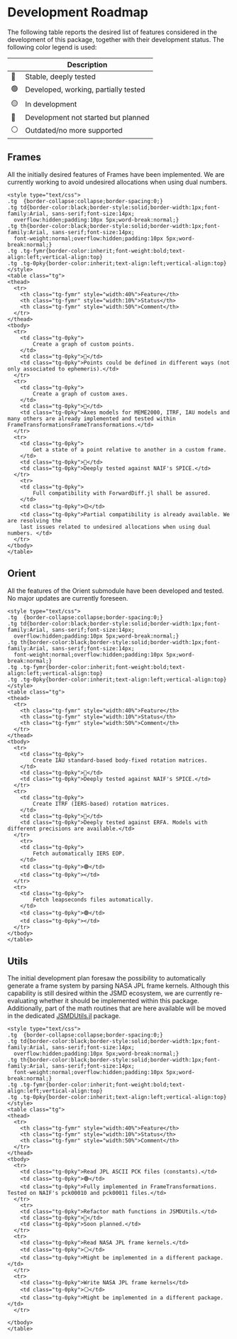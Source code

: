 
# Development Roadmap

The following table reports the desired list of features considered in the development of 
this package, together with their development status. The following color legend is used: 

|    | Description                           |
|----|-------------------------------------- |
| 🔵 | Stable, deeply tested                 |
| 🟢 | Developed, working, partially tested  |
| 🟡 | In development                        |
| 🔴 | Development not started but planned   |
| ⚪ | Outdated/no more supported            |


## Frames 

All the initially desired features of Frames have been implemented. We are currently working 
to avoid undesired allocations when using dual numbers.

```@raw html
<style type="text/css">
.tg  {border-collapse:collapse;border-spacing:0;}
.tg td{border-color:black;border-style:solid;border-width:1px;font-family:Arial, sans-serif;font-size:14px;
  overflow:hidden;padding:10px 5px;word-break:normal;}
.tg th{border-color:black;border-style:solid;border-width:1px;font-family:Arial, sans-serif;font-size:14px;
  font-weight:normal;overflow:hidden;padding:10px 5px;word-break:normal;}
.tg .tg-fymr{border-color:inherit;font-weight:bold;text-align:left;vertical-align:top}
.tg .tg-0pky{border-color:inherit;text-align:left;vertical-align:top}
</style>
<table class="tg">
<thead>
  <tr>
    <th class="tg-fymr" style="width:40%">Feature</th>
    <th class="tg-fymr" style="width:10%">Status</th>
    <th class="tg-fymr" style="width:50%">Comment</th>
  </tr>
</thead>
<tbody>
  <tr>
    <td class="tg-0pky">
        Create a graph of custom points.
    </td>
    <td class="tg-0pky">🔵</td>
    <td class="tg-0pky">Points could be defined in different ways (not only associated to ephemeris).</td>
  </tr>
  <tr>
    <td class="tg-0pky">
        Create a graph of custom axes.
    </td>
    <td class="tg-0pky">🔵</td>
    <td class="tg-0pky">Axes models for MEME2000, ITRF, IAU models and many others are already implemented and tested within FrameTransformationsFrameTransformations.</td>
  </tr>
  <tr>
    <td class="tg-0pky">
        Get a state of a point relative to another in a custom frame.
    </td>
    <td class="tg-0pky">🔵</td>
    <td class="tg-0pky">Deeply tested against NAIF's SPICE.</td>
  </tr>
    <tr>
    <td class="tg-0pky">
        Full compatibility with ForwardDiff.jl shall be assured.
    </td>
    <td class="tg-0pky">🟡</td>
    <td class="tg-0pky">Partial compatibility is already available. We are resolving the 
    last issues related to undesired allocations when using dual numbers. </td>
  </tr>
</tbody>
</table>
```


## Orient

All the features of the Orient submodule have been developed and tested. No major updates
are currently foreseen.

```@raw html
<style type="text/css">
.tg  {border-collapse:collapse;border-spacing:0;}
.tg td{border-color:black;border-style:solid;border-width:1px;font-family:Arial, sans-serif;font-size:14px;
  overflow:hidden;padding:10px 5px;word-break:normal;}
.tg th{border-color:black;border-style:solid;border-width:1px;font-family:Arial, sans-serif;font-size:14px;
  font-weight:normal;overflow:hidden;padding:10px 5px;word-break:normal;}
.tg .tg-fymr{border-color:inherit;font-weight:bold;text-align:left;vertical-align:top}
.tg .tg-0pky{border-color:inherit;text-align:left;vertical-align:top}
</style>
<table class="tg">
<thead>
  <tr>
    <th class="tg-fymr" style="width:40%">Feature</th>
    <th class="tg-fymr" style="width:10%">Status</th>
    <th class="tg-fymr" style="width:50%">Comment</th>
  </tr>
</thead>
<tbody>
  <tr>
    <td class="tg-0pky">
        Create IAU standard-based body-fixed rotation matrices.
    </td>
    <td class="tg-0pky">🔵</td>
    <td class="tg-0pky">Deeply tested against NAIF's SPICE.</td>
  </tr>
  <tr>
    <td class="tg-0pky">
        Create ITRF (IERS-based) rotation matrices.
    </td>
    <td class="tg-0pky">🔵</td>
    <td class="tg-0pky">Deeply tested against ERFA. Models with different precisions are available.</td>
  </tr>
    <tr>
    <td class="tg-0pky">
        Fetch automatically IERS EOP.
    </td>
    <td class="tg-0pky">🟢</td>
    <td class="tg-0pky"></td>
  </tr>
  <tr>
    <td class="tg-0pky">
        Fetch leapseconds files automatically.
    </td>
    <td class="tg-0pky">🟢</td>
    <td class="tg-0pky"></td>
  </tr>
</tbody>
</table>
```


## Utils 

The initial development plan foresaw the possibility to automatically generate a frame system by parsing NASA JPL frame kernels. Although this capability is still desired within the JSMD ecosystem, we are currently re-evaluating whether it should be implemented within this package. Additionally, part of the math routines that are here available will be moved in the dedicated [JSMDUtils.jl](https://github.com/JuliaSpaceMissionDesign/JSMDUtils.jl) package.

```@raw html
<style type="text/css">
.tg  {border-collapse:collapse;border-spacing:0;}
.tg td{border-color:black;border-style:solid;border-width:1px;font-family:Arial, sans-serif;font-size:14px;
  overflow:hidden;padding:10px 5px;word-break:normal;}
.tg th{border-color:black;border-style:solid;border-width:1px;font-family:Arial, sans-serif;font-size:14px;
  font-weight:normal;overflow:hidden;padding:10px 5px;word-break:normal;}
.tg .tg-fymr{border-color:inherit;font-weight:bold;text-align:left;vertical-align:top}
.tg .tg-0pky{border-color:inherit;text-align:left;vertical-align:top}
</style>
<table class="tg">
<thead>
  <tr>
    <th class="tg-fymr" style="width:40%">Feature</th>
    <th class="tg-fymr" style="width:10%">Status</th>
    <th class="tg-fymr" style="width:50%">Comment</th>
  </tr>
</thead>
<tbody>
  <tr>
    <td class="tg-0pky">Read JPL ASCII PCK files (constants).</td>
    <td class="tg-0pky">🟢</td>
    <td class="tg-0pky">Fully implemented in FrameTransformations. Tested on NAIF's pck00010 and pck00011 files.</td>
  </tr>
    <tr>
    <td class="tg-0pky">Refactor math functions in JSMDUtils.</td>
    <td class="tg-0pky">🔴</td>
    <td class="tg-0pky">Soon planned.</td>
  </tr>
  <tr>
    <td class="tg-0pky">Read NASA JPL frame kernels.</td>
    <td class="tg-0pky">⚪</td>
    <td class="tg-0pky">Might be implemented in a different package.</td>
  </tr>
  <tr>
    <td class="tg-0pky">Write NASA JPL frame kernels</td>
    <td class="tg-0pky">⚪</td>
    <td class="tg-0pky">Might be implemented in a different package.</td>
  </tr>

</tbody>
</table>
```
